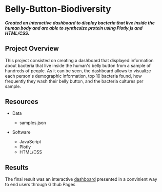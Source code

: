 # Belly-Button-Biodiversity
#### *Created an interactive dashboard to display bacteria that live inside the human body and are able to synthesize protein using Plotly.js and HTML/CSS.*

## Project Overview
This project consisted on creating a dashboard that displayed information about bacteria that live inside the human's belly button from a sample of hundreds of people. As it can be seen, the dashboard allows to visualize each person's demographic information, top 10 bacteria found, how frequently they wash their belly button, and the bacteria cultures per sample. 

## Resources
- Data
  - samples.json

- Software
  - JavaScript
  - Plotly
  - HTML/CSS

## Results
The final result was an interactive [dashboard](https://bolwerk-b.github.io/Belly-Button-Biodiversity/) presented in a convinient way to end users through Github Pages. 

